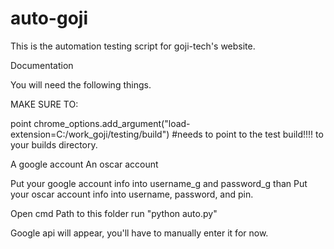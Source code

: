 # auto-goji
 This is the automation testing script for goji-tech's website.

Documentation

You will need the following things.

MAKE SURE TO:

point chrome_options.add_argument("load-extension=C:/work_goji/testing/build") #needs to point to the test build!!!!
to your builds directory. 

A google account
An oscar account

Put your google account info into username_g and password_g
than
Put your oscar account info into username, password, and pin.

Open cmd
Path to this folder
run "python auto.py"

Google api will appear, you'll have to manually enter it for now.